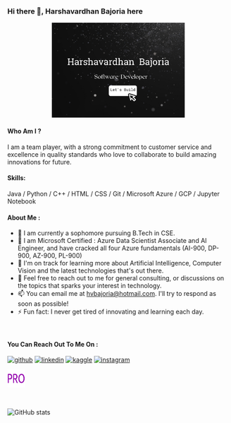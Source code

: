 ### Hi there 👋, Harshavardhan Bajoria here
<p align="center" width="100%">
<img src ="https://github.com/HVbajoria/HVbajoria/blob/main/Software%20Developer.png" width="60%" height="50%">
</p>

#### Who Am I ?
I am a team player, with a strong commitment to customer service and excellence in quality standards who love to collaborate to build amazing innovations for future.

#### Skills: 
Java / Python / C++ / HTML / CSS / Git / Microsoft Azure / GCP / Jupyter Notebook

#### About Me : 
- :school: I am currently a sophomore pursuing B.Tech in CSE. 
- 🔭 I am Microsoft Certified : Azure Data Scientist Associate and AI Engineer, and have cracked all four Azure fundamentals (AI-900, DP-900, AZ-900, PL-900) 
- 🌱 I'm on track for learning more about Artificial Intelligence, Computer Vision and the latest technologies that's out there. 
- 💬 Feel free to reach out to me for general consulting, or discussions on the topics that sparks your interest in technology. 
- 📫 You can email me at hvbajoria@hotmail.com. I'll try to respond as soon as possible! 
- ⚡ Fun fact: I never get tired of innovating and learning each day. 
</br>

#### You Can Reach Out To Me On : 
[<img src='https://cdn.jsdelivr.net/npm/simple-icons@3.0.1/icons/github.svg' alt='github' height='40'>](https://github.com/HVbajoria)  [<img src='https://cdn.jsdelivr.net/npm/simple-icons@3.0.1/icons/linkedin.svg' alt='linkedin' height='40'>](https://www.linkedin.com/in/harshavardhanbajoria/)  [<img src='https://cdn.jsdelivr.net/npm/simple-icons@3.0.1/icons/kaggle.svg' alt='kaggle' height='40'>](https://www.kaggle.com/harshavardhanbajoria)  [<img src='https://cdn.jsdelivr.net/npm/simple-icons@3.0.1/icons/instagram.svg' alt='instagram' height='40'>](https://www.instagram.com/harshavardhanbajoria/)  

<a href='https://github.com/pricing'><img src='https://raw.githubusercontent.com/acervenky/animated-github-badges/master/assets/pro.gif' width='40' height='40'></a> 

</br>

![GitHub stats](https://github-readme-stats.vercel.app/api?username=HVbajoria&show_icons=true)  

